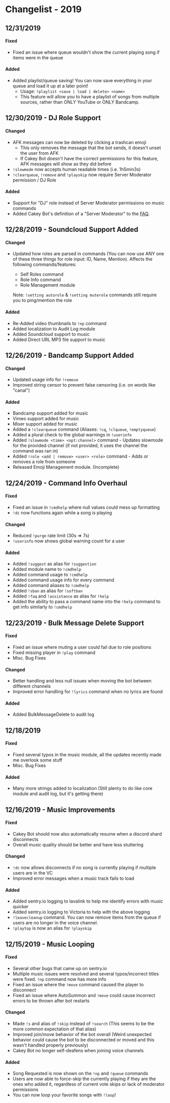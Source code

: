 # Changelist - 2019

## 12/31/2019

#### Fixed

* Fixed an issue where queue wouldn't show the current playing song if items were in the queue

#### Added

* Added playlist/queue saving! You can now save everything in your queue and load it up at a later point!
  * &#x20;Usage: `!playlist <save | load | delete> <name>`
  * This feature will allow you to have a playlist of songs from multiple sources, rather than ONLY YouTube or ONLY Bandcamp.

## 12/30/2019 - DJ Role Support

#### Changed

* AFK messages can now be deleted by clicking a trashcan emoji
  * This only removes the message that the bot sends, it doesn't unset the user from AFK
  * If Cakey Bot doesn't have the correct permissions for this feature, AFK messages will show as they did before
* `!slowmode` now accepts human readable times (i.e. 1h5min3s)
* `!clearqueue`, `!remove` and `!playskip` now require Server Moderator permission / DJ Role

#### Added

* Support for "DJ" role instead of Server Moderator permissions on music commands
* Added Cakey Bot's definition of a "Server Moderator" to the [FAQ](../setup/faq.md#what-is-considered-a-server-moderator).

## 12/28/2019 - Soundcloud Support Added

#### Changed

*   Updated how roles are parsed in commands (You can now use ANY one of these three things for role input: ID, Name, Mention). Affects the following commands/features:

    * Self Roles command
    * Role Info command
    * Role Management module

    Note:  `!setting autorole` & `!setting muterole` commands still require you to ping/mention the role

#### **Added**

* Re-Added video thumbnails to `!np` command
* Added localization to Audit Log module
* Added Soundcloud support to music
* Added Direct URL MP3 file support to music

## 12/26/2019 - Bandcamp Support Added

#### Changed

* Updated usage info for `!remove`
* Improved string censor to prevent false censoring (i.e. on words like "canal")

#### Added

* Bandcamp support added for music
* Vimeo support added for music
* Mixer support added for music
* Added a `!clearqueue` command (Aliases: `!cq`, `!clqueue`, `!emptyqueue`)
* Added a plural check to the global warnings in `!userinfo`
* Added `!slowmode <time> <opt:channel>` command - Updates slowmode for the provided channel (if not provided, it uses the channel the command was ran in)
* Added `!role <add | remove> <user> <role>` command - Adds or removes a role from someone
* Released Emoji Management module. (Incomplete)

## 12/24/2019 - Command Info Overhaul

#### Fixed

* &#x20;Fixed an issue in `!cmdhelp` where null values could mess up formatting
* `!dc` now functions again while a song is playing

#### Changed

* &#x20;Reduced `!purge` rate limit (30s => 7s)
* `!userinfo` now shows global warning count for a user

#### Added

* Added `!suggest` as alias for `!suggestion`
* Added module name to `!cmdhelp`
* Added command usage to `!cmdhelp`
* Added command usage info for every command
* Added command aliases to `!cmdhelp`
* Added `!sban` as alias for `!softban`
* Added `!faq` and `!assistance` as alias for `!help`
* Added the ability to pass a command name into the `!help` command to get info similarly to `!cmdhelp`

## 12/23/2019 - Bulk Message Delete Support

#### Fixed

* Fixed an issue where muting a user could fail due to role positions
* Fixed missing player in `!play` command
* Misc. Bug Fixes

#### Changed

* Better handling and less null issues when moving the bot between different channels
* &#x20;Improved error handling for `!lyrics` command when no lyrics are found

#### Added

* Added BulkMessageDelete to audit log

## 12/18/2019

#### Fixed

* Fixed several typos in the music module, all the updates recently made me overlook some stuff
* Misc. Bug Fixes

#### Added

* Many more strings added to localization (Still plenty to do like core module and audit log, but it's getting there)

## 12/16/2019 - Music Improvements

#### Fixed

* Cakey Bot should now also automatically resume when a discord shard disconnects
* Overall music quality should be better and have less stuttering

#### Changed

* `!dc` now allows disconnects if no song is currently playing if multiple users are in the VC
* Improved error messages when a music track fails to load

#### Added

* Added sentry.io logging to lavalink to help me identify errors with music quicker
* Added sentry.io logging to Victoria to help with the above logging
* `!leavecleanup` command. You can now remove items from the queue if users are no longer in the voice channel.
* `!playtop` is now an alias for `!playskip`

## 12/15/2019 - Music Looping

#### Fixed

* Several other bugs that came up on sentry.io
* Multiple music issues were resolved and several typos/incorrect titles were fixed. `!np` command now has more info
* Fixed an issue where the `!move` command caused the player to disconnect
* Fixed an issue where AutoSummon and `!move` could cause incorrect errors to be thrown after bot restarts

#### Changed

* Made `!s` and alias of `!skip` instead of `!search` (This seems to be the more common expectation of that alias)
* Improved join/move behavior of the bot overall (Weird unexpected behavior could cause the bot to be disconnected or moved and this wasn't handled properly previously)
* Cakey Bot no longer self-deafens when joining voice channels

#### Added

* Song Requested is now shown on the `!np` and `!queue` commands
* Users are now able to force-skip the currently playing if they are the ones who added it, regardless of current vote skips or lack of moderator permissions
* You can now loop your favorite songs with `!loop`!
